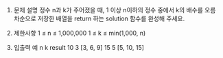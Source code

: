 1. 문제 설명
   정수 n과 k가 주어졌을 때, 1 이상 n이하의 정수 중에서 k의 배수를 오름차순으로 저장한 배열을 return 하는 solution 함수를 완성해 주세요.

2. 제한사항
   1 ≤ n ≤ 1,000,000
   1 ≤ k ≤ min(1,000, n)

3. 입출력 예
   n k result
   10 3 [3, 6, 9]
   15 5 [5, 10, 15]

